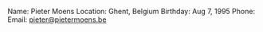 Name: Pieter Moens
Location: Ghent, Belgium
Birthday: Aug 7, 1995
Phone:
Email: pieter@pietermoens.be
